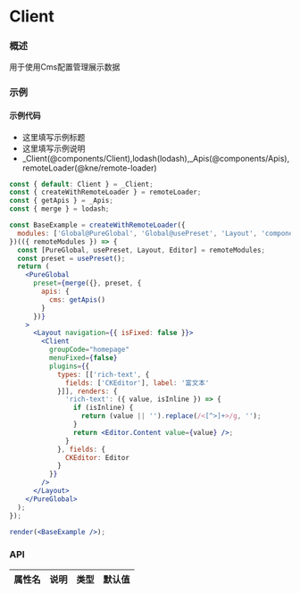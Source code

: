
# Client


### 概述

用于使用Cms配置管理展示数据


### 示例

#### 示例代码

- 这里填写示例标题
- 这里填写示例说明
- _Client(@components/Client),lodash(lodash),_Apis(@components/Apis),remoteLoader(@kne/remote-loader)

```jsx
const { default: Client } = _Client;
const { createWithRemoteLoader } = remoteLoader;
const { getApis } = _Apis;
const { merge } = lodash;

const BaseExample = createWithRemoteLoader({
  modules: ['Global@PureGlobal', 'Global@usePreset', 'Layout', 'components-ckeditor:Editor']
})(({ remoteModules }) => {
  const [PureGlobal, usePreset, Layout, Editor] = remoteModules;
  const preset = usePreset();
  return (
    <PureGlobal
      preset={merge({}, preset, {
        apis: {
          cms: getApis()
        }
      })}
    >
      <Layout navigation={{ isFixed: false }}>
        <Client
          groupCode="homepage"
          menuFixed={false}
          plugins={{
            types: [['rich-text', {
              fields: ['CKEditor'], label: '富文本'
            }]], renders: {
              'rich-text': ({ value, isInline }) => {
                if (isInline) {
                  return (value || '').replace(/<[^>]+>/g, '');
                }
                return <Editor.Content value={value} />;
              }
            }, fields: {
              CKEditor: Editor
            }
          }}
        />
      </Layout>
    </PureGlobal>
  );
});

render(<BaseExample />);

```


### API

|属性名|说明|类型|默认值|
|  ---  | ---  | --- | --- |

